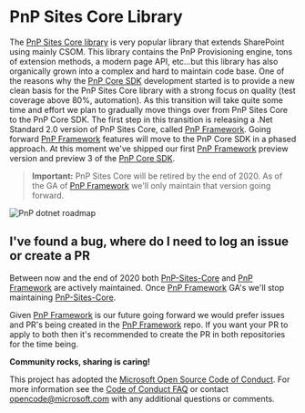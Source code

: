 # PnP Sites Core Library

The [PnP Sites Core library](https://github.com/PnP/PnP-Sites-Core) is very popular library that extends SharePoint using mainly CSOM. This library contains the PnP Provisioning engine, tons of extension methods, a modern page API, etc...but this library has also organically grown into a complex and hard to maintain code base. One of the reasons why the [PnP Core SDK](https://github.com/pnp/pnpcore) development started is to provide a new clean basis for the PnP Sites Core library with a strong focus on quality (test coverage above 80%, automation). As this transition will take quite some time and effort we plan to gradually move things over from PnP Sites Core to the PnP Core SDK. The first step in this transition is releasing a .Net Standard 2.0 version of PnP Sites Core, called [PnP Framework](https://github.com/pnp/pnpframework). Going forward [PnP Framework](https://github.com/pnp/pnpframework) features will move to the PnP Core SDK in a phased approach. At this moment we've shipped our first [PnP Framework](https://github.com/pnp/pnpframework) preview version and preview 3 of the [PnP Core SDK](https://github.com/pnp/pnpcore).

> **Important:**
> PnP Sites Core will be retired by the end of 2020. As of the GA of [PnP Framework](https://github.com/pnp/pnpframework) we'll only maintain that version going forward.

![PnP dotnet roadmap](PnP%20dotnet%20Roadmap%20-%20October%20status.png)

## I've found a bug, where do I need to log an issue or create a PR

Between now and the end of 2020 both [PnP-Sites-Core](https://github.com/PnP/PnP-Sites-Core) and [PnP Framework](https://github.com/pnp/pnpframework) are actively maintained. Once [PnP Framework](https://github.com/pnp/pnpframework) GA's we'll stop maintaining [PnP-Sites-Core](https://github.com/PnP/PnP-Sites-Core).

Given [PnP Framework](https://github.com/pnp/pnpframework) is our future going forward we would prefer issues and PR's being created in the [PnP Framework](https://github.com/pnp/pnpframework) repo. If you want your PR to apply to both then it's recommended to create the PR in both repositories for the time being.

**Community rocks, sharing is caring!**

This project has adopted the [Microsoft Open Source Code of Conduct](https://opensource.microsoft.com/codeofconduct/). For more information see the [Code of Conduct FAQ](https://opensource.microsoft.com/codeofconduct/faq/) or contact [opencode@microsoft.com](mailto:opencode@microsoft.com) with any additional questions or comments.